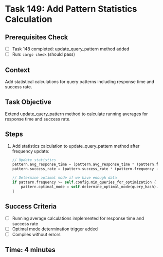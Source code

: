 # Task 149: Add Pattern Statistics Calculation

## Prerequisites Check
- [ ] Task 148 completed: update_query_pattern method added
- [ ] Run: `cargo check` (should pass)

## Context
Add statistical calculations for query patterns including response time and success rate.

## Task Objective
Extend update_query_pattern method to calculate running averages for response time and success rate.

## Steps
1. Add statistics calculation to update_query_pattern method after frequency update:
   ```rust
   // Update statistics
   pattern.avg_response_time = (pattern.avg_response_time * (pattern.frequency - 1) as f64 + response_time) / pattern.frequency as f64;
   pattern.success_rate = (pattern.success_rate * (pattern.frequency - 1) as f64 + if success { 1.0 } else { 0.0 }) / pattern.frequency as f64;
   
   // Determine optimal mode if we have enough data
   if pattern.frequency >= self.config.min_queries_for_optimization {
       pattern.optimal_mode = self.determine_optimal_mode(query_hash).await;
   }
   ```

## Success Criteria
- [ ] Running average calculations implemented for response time and success rate
- [ ] Optimal mode determination trigger added
- [ ] Compiles without errors

## Time: 4 minutes